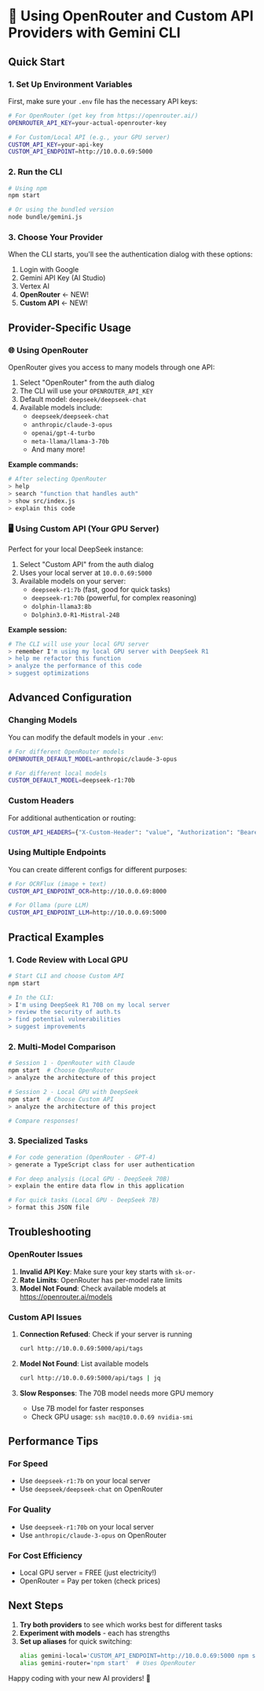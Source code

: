 # 🚀 Using OpenRouter and Custom API Providers with Gemini CLI

## Quick Start

### 1. Set Up Environment Variables

First, make sure your `.env` file has the necessary API keys:

```bash
# For OpenRouter (get key from https://openrouter.ai/)
OPENROUTER_API_KEY=your-actual-openrouter-key

# For Custom/Local API (e.g., your GPU server)
CUSTOM_API_KEY=your-api-key
CUSTOM_API_ENDPOINT=http://10.0.0.69:5000
```

### 2. Run the CLI

```bash
# Using npm
npm start

# Or using the bundled version
node bundle/gemini.js
```

### 3. Choose Your Provider

When the CLI starts, you'll see the authentication dialog with these options:

1. Login with Google
2. Gemini API Key (AI Studio)
3. Vertex AI
4. **OpenRouter** ← NEW!
5. **Custom API** ← NEW!

## Provider-Specific Usage

### 🌐 Using OpenRouter

OpenRouter gives you access to many models through one API:

1. Select "OpenRouter" from the auth dialog
2. The CLI will use your `OPENROUTER_API_KEY`
3. Default model: `deepseek/deepseek-chat`
4. Available models include:
   - `deepseek/deepseek-chat`
   - `anthropic/claude-3-opus`
   - `openai/gpt-4-turbo`
   - `meta-llama/llama-3-70b`
   - And many more!

**Example commands:**
```bash
# After selecting OpenRouter
> help
> search "function that handles auth"
> show src/index.js
> explain this code
```

### 🖥️ Using Custom API (Your GPU Server)

Perfect for your local DeepSeek instance:

1. Select "Custom API" from the auth dialog
2. Uses your local server at `10.0.0.69:5000`
3. Available models on your server:
   - `deepseek-r1:7b` (fast, good for quick tasks)
   - `deepseek-r1:70b` (powerful, for complex reasoning)
   - `dolphin-llama3:8b`
   - `Dolphin3.0-R1-Mistral-24B`

**Example session:**
```bash
# The CLI will use your local GPU server
> remember I'm using my local GPU server with DeepSeek R1
> help me refactor this function
> analyze the performance of this code
> suggest optimizations
```

## Advanced Configuration

### Changing Models

You can modify the default models in your `.env`:

```bash
# For different OpenRouter models
OPENROUTER_DEFAULT_MODEL=anthropic/claude-3-opus

# For different local models
CUSTOM_DEFAULT_MODEL=deepseek-r1:70b
```

### Custom Headers

For additional authentication or routing:

```bash
CUSTOM_API_HEADERS={"X-Custom-Header": "value", "Authorization": "Bearer special-token"}
```

### Using Multiple Endpoints

You can create different configs for different purposes:

```bash
# For OCRFlux (image + text)
CUSTOM_API_ENDPOINT_OCR=http://10.0.0.69:8000

# For Ollama (pure LLM)
CUSTOM_API_ENDPOINT_LLM=http://10.0.0.69:5000
```

## Practical Examples

### 1. Code Review with Local GPU

```bash
# Start CLI and choose Custom API
npm start

# In the CLI:
> I'm using DeepSeek R1 70B on my local server
> review the security of auth.ts
> find potential vulnerabilities
> suggest improvements
```

### 2. Multi-Model Comparison

```bash
# Session 1 - OpenRouter with Claude
npm start  # Choose OpenRouter
> analyze the architecture of this project

# Session 2 - Local GPU with DeepSeek
npm start  # Choose Custom API  
> analyze the architecture of this project

# Compare responses!
```

### 3. Specialized Tasks

```bash
# For code generation (OpenRouter - GPT-4)
> generate a TypeScript class for user authentication

# For deep analysis (Local GPU - DeepSeek 70B)
> explain the entire data flow in this application

# For quick tasks (Local GPU - DeepSeek 7B)
> format this JSON file
```

## Troubleshooting

### OpenRouter Issues

1. **Invalid API Key**: Make sure your key starts with `sk-or-`
2. **Rate Limits**: OpenRouter has per-model rate limits
3. **Model Not Found**: Check available models at https://openrouter.ai/models

### Custom API Issues

1. **Connection Refused**: Check if your server is running
   ```bash
   curl http://10.0.0.69:5000/api/tags
   ```

2. **Model Not Found**: List available models
   ```bash
   curl http://10.0.0.69:5000/api/tags | jq
   ```

3. **Slow Responses**: The 70B model needs more GPU memory
   - Use 7B model for faster responses
   - Check GPU usage: `ssh mac@10.0.0.69 nvidia-smi`

## Performance Tips

### For Speed
- Use `deepseek-r1:7b` on your local server
- Use `deepseek/deepseek-chat` on OpenRouter

### For Quality
- Use `deepseek-r1:70b` on your local server
- Use `anthropic/claude-3-opus` on OpenRouter

### For Cost Efficiency
- Local GPU server = FREE (just electricity!)
- OpenRouter = Pay per token (check prices)

## Next Steps

1. **Try both providers** to see which works best for different tasks
2. **Experiment with models** - each has strengths
3. **Set up aliases** for quick switching:
   ```bash
   alias gemini-local='CUSTOM_API_ENDPOINT=http://10.0.0.69:5000 npm start'
   alias gemini-router='npm start'  # Uses OpenRouter
   ```

Happy coding with your new AI providers! 🎉